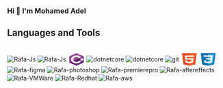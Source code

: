 ### Hi 👋 I'm Mohamed Adel

 
<!--
**OfficialMoAdel/OfficialMoAdel** is a ✨ _special_ ✨ repository because its `README.md` (this file) appears on your GitHub profile.
- 🔭 I’m currently working on ...
- 🌱 I’m currently learning ...
- 👯 I’m looking to collaborate on ...
- 🤔 I’m looking for help with ...
- 💬 Ask me about ...
- 📫 How to reach me: ...
- 😄 Pronouns: ...
- ⚡ Fun fact: ...
-->


## Languages and Tools
<div style="display: inline_block"><br>
 <img align="center" alt="Rafa-Js" height="30" width="40" src="https://cdn.jsdelivr.net/gh/devicons/devicon/icons/dart/dart-original.svg">
 <img align="center" alt="Rafa-Js" height="30" width="40" src="https://cdn.jsdelivr.net/gh/devicons/devicon/icons/flutter/flutter-original.svg" >
          
  
 <img align="center" alt="Rafa-Csharp" height="30" width="40" src="https://raw.githubusercontent.com/devicons/devicon/master/icons/csharp/csharp-original.svg">
  <img align="center" alt="dotnetcore" height="30" width="40" src="https://cdn.jsdelivr.net/gh/devicons/devicon/icons/dotnetcore/dotnetcore-original.svg">
 <img align="center" alt="dotnetcore" height="30" width="40" src="https://cdn.jsdelivr.net/gh/devicons/devicon/icons/wordpress/wordpress-original.svg">
 <img align="center" alt="git" height="30" width="40" src="https://cdn.jsdelivr.net/gh/devicons/devicon/icons/git/git-original.svg">
  <img align="center" alt="Rafa-HTML" height="30" width="40" src="https://raw.githubusercontent.com/devicons/devicon/master/icons/html5/html5-original.svg">
  <img align="center" alt="Rafa-CSS" height="30" width="40" src="https://raw.githubusercontent.com/devicons/devicon/master/icons/css3/css3-original.svg">
  <img align="center" alt="Rafa-figma" height="30" width="40" src="https://cdn.jsdelivr.net/gh/devicons/devicon/icons/figma/figma-original.svg">
   <img align="center" alt="Rafa-photoshop" height="30" width="40" src="https://cdn.jsdelivr.net/gh/devicons/devicon/icons/photoshop/photoshop-plain.svg">
 <img align="center" alt="Rafa-premierepro" height="30" width="40" src="https://cdn.jsdelivr.net/gh/devicons/devicon/icons/premierepro/premierepro-original.svg">
  <img align="center" alt="Rafa-aftereffects" height="30" width="40" src="https://cdn.jsdelivr.net/gh/devicons/devicon/icons/aftereffects/aftereffects-original.svg">
<img align="center" alt="Rafa-VMWare" height="30" width="40" src="https://github.com/OfficialMoAdel/OfficialMoAdel/assets/61437026/d64f9e7e-5f69-4ea3-8fb6-3d3b55e900cd">
<img align="center" alt="Rafa-Redhat" height="30" width="40" src="https://github.com/OfficialMoAdel/OfficialMoAdel/assets/61437026/428831fd-26ca-4623-8226-4eb086476694">
 <img align="center" alt="Rafa-aws" height="30" width="40" src="https://github.com/OfficialMoAdel/OfficialMoAdel/assets/61437026/e56c8d9d-20f6-4e4f-a23f-8acbd15951fb">
  
</div>
